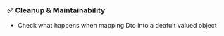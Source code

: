 ### ✅ Cleanup & Maintainability

- Check what happens when mapping Dto into a deafult valued object
